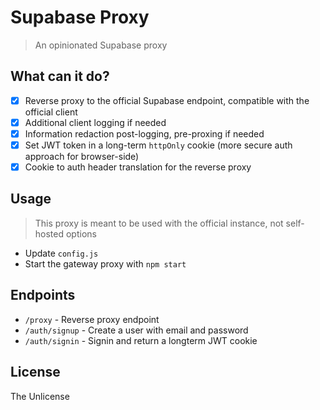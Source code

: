 # Supabase Proxy

> An opinionated Supabase proxy

## What can it do?

* [x] Reverse proxy to the official Supabase endpoint, compatible with the official client
* [x] Additional client logging if needed
* [x] Information redaction post-logging, pre-proxing if needed
* [x] Set JWT token in a long-term `httpOnly` cookie (more secure auth approach for browser-side)
* [x] Cookie to auth header translation for the reverse proxy
## Usage

> This proxy is meant to be used with the official instance, not self-hosted options

* Update `config.js`
* Start the gateway proxy with `npm start`

## Endpoints

* `/proxy` - Reverse proxy endpoint
* `/auth/signup` - Create a user with email and password
* `/auth/signin` - Signin and return a longterm JWT cookie

## License

The Unlicense
